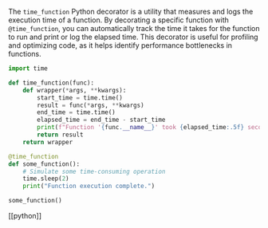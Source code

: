 The `time_function` Python decorator is a utility that measures and logs the execution time of a function. By decorating a specific function with `@time_function`, you can automatically track the time it takes for the function to run and print or log the elapsed time. This decorator is useful for profiling and optimizing code, as it helps identify performance bottlenecks in functions.

```python
import time

def time_function(func):
    def wrapper(*args, **kwargs):
        start_time = time.time()
        result = func(*args, **kwargs)
        end_time = time.time()
        elapsed_time = end_time - start_time
        print(f"Function '{func.__name__}' took {elapsed_time:.5f} seconds to run.")
        return result
    return wrapper

@time_function
def some_function():
    # Simulate some time-consuming operation
    time.sleep(2)
    print("Function execution complete.")

some_function()
```

[[python]]